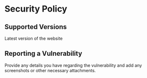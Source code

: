# Security Policy

## Supported Versions
Latest version of the website

## Reporting a Vulnerability
Provide any details you have regarding the vulnerability and add any screenshots or other necessary attachments.

